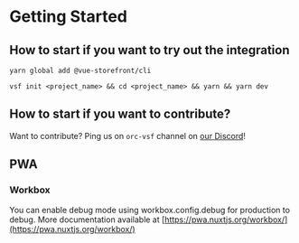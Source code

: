 # Getting Started

## How to start if you want to try out the integration

```
yarn global add @vue-storefront/cli
```
```
vsf init <project_name> && cd <project_name> && yarn && yarn dev
```

## How to start if you want to contribute?

Want to contribute? Ping us on `orc-vsf` channel on [our Discord](https://discord.vuestorefront.io)!


## PWA

### Workbox
You can enable debug mode using workbox.config.debug for production to debug. More documentation available at [https://pwa.nuxtjs.org/workbox/](https://pwa.nuxtjs.org/workbox/)
